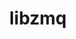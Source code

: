 ---
title: "libzmq"
layout: cache
categories: [package, develop-2025-03-30]
meta: {"compilers": ["cce@18.0.0", "gcc@11.1.0", "gcc@11.4.0", "gcc@7.5.0", "intel-oneapi-compilers@2024.2.1"], "num_specs": 6, "num_specs_by_stack": {"data-vis-sdk": 1, "e4s": 1, "e4s-cray-rhel": 1, "e4s-neoverse-v2": 1, "e4s-oneapi": 1, "radiuss": 1, "root": 6}, "oss": ["rhel8", "ubuntu18.04", "ubuntu20.04", "ubuntu22.04"], "platforms": ["linux"], "stacks": ["data-vis-sdk", "e4s", "e4s-cray-rhel", "e4s-neoverse-v2", "e4s-oneapi", "radiuss", "root"], "targets": ["neoverse_v2", "x86_64_v3"], "versions": ["4.3.5"]}
spec_details: [{"compiler": "gcc@11.1.0", "hash": "dgee5c6zunabrzfcbsxuukxkprglenf7", "os": "ubuntu20.04", "platform": "linux", "size": "-", "stacks": ["data-vis-sdk", "root"], "target": "x86_64_v3", "variants": ["build_system=autotools", "~docs", "~drafts", "+libbsd", "+libsodium", "~libunwind"], "versions": ["4.3.5"]}, {"compiler": "cce@18.0.0", "hash": "esni4y7kfy22bzjkt75uadveokxnzqxj", "os": "rhel8", "platform": "linux", "size": "-", "stacks": ["e4s-cray-rhel", "root"], "target": "x86_64_v3", "variants": ["build_system=autotools", "~docs", "~drafts", "+libbsd", "+libsodium", "~libunwind"], "versions": ["4.3.5"]}, {"compiler": "gcc@7.5.0", "hash": "fuqp6suevbivwfr5jkr4ldyphfafa53q", "os": "ubuntu18.04", "platform": "linux", "size": "-", "stacks": ["radiuss", "root"], "target": "x86_64_v3", "variants": ["build_system=autotools", "~docs", "~drafts", "+libbsd", "+libsodium", "~libunwind"], "versions": ["4.3.5"]}, {"compiler": "gcc@11.4.0", "hash": "sq5yt37g4yiwl2py7ero4rvh6jw6vsxf", "os": "ubuntu22.04", "platform": "linux", "size": "-", "stacks": ["e4s", "root"], "target": "x86_64_v3", "variants": ["build_system=autotools", "~docs", "~drafts", "+libbsd", "+libsodium", "~libunwind"], "versions": ["4.3.5"]}, {"compiler": "gcc@11.4.0", "hash": "utfumvw3tqklpacuvfz4bhfegqqckxck", "os": "ubuntu22.04", "platform": "linux", "size": "-", "stacks": ["e4s-neoverse-v2", "root"], "target": "neoverse_v2", "variants": ["build_system=autotools", "~docs", "~drafts", "+libbsd", "+libsodium", "~libunwind"], "versions": ["4.3.5"]}, {"compiler": "intel-oneapi-compilers@2024.2.1", "hash": "ypimg7xnzwmv7m47allqwlgk7w6rgzfk", "os": "ubuntu22.04", "platform": "linux", "size": "-", "stacks": ["e4s-oneapi", "root"], "target": "x86_64_v3", "variants": ["build_system=autotools", "~docs", "~drafts", "+libbsd", "+libsodium", "~libunwind"], "versions": ["4.3.5"]}]
---